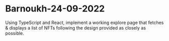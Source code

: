 # Barnoukh-24-09-2022
Using TypeScript and React, implement a working explore page that fetches &amp; displays a list of NFTs following the design provided as closely as possible.
